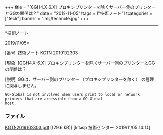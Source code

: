 ﻿+++
title = "[GGH4.X-6.X] プロキシプリンターを除くサーバー側のプリンターとGGの関係は？"
date = "2019-11-05"
ttags = ["技術ノート"]
tcategories = ["tech"]
banner = "img/technote.jpg"
+++

-----------------------------------------------------------------------------------------------------------------------------

*技術ノート

2019/11/05*


[番号]
技術ノート KGTN 2019102303

[現象]
[GGH4.X-6.X]
プロキシプリンターを除くサーバー側のプリンターとGGの関係は？

[説明]
GGは、サーバー側のプリンター （プロキシプリンターを除く）
の処理に関与しません。

    GO-Global is not involved when users print to local or network printers that are accessible from a GO-Global
    host.


### ファイル

 
 


[KGTN2019102303.pdf](http://techreport.kitasp.net/attachments/download/4410/KGTN2019102303.pdf)
 [(29.6 KB)] [kitasp 技術センター, 2019/11/05
14:14]


 


 

